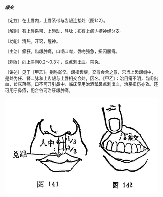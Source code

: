 ##### 龈交

〔定位〕在上唇内，上唇系带与齿龈连接处（图142）。

〔解剖〕有上唇系带，上唇动、静脉；布有上颌内槽神经分支。

〔功能〕清热，开窍，醒神。

〔主治〕癫狂，齿龈肿痛，口㖞口噤，唇吻强急，扭闪腰痛。

〔刺灸〕向上斜刺0.2～0.3寸，或点刺出血。禁灸。

〔讲述〕见于《甲乙》。别称齘交。龈指齿龈，交有会合之意，穴当上齿龈缝中，是处为任、督二脉和上齿龈与上唇相交会处，因名。《甲乙》：治目痛不明，齿间出血，齿床落痛，口不可开引鼻中。临床常用治酒皶鼻点刺出血，治腰扭伤亦效。还可用于鼻痔，配合谷可治牙龈肿痛。

![](img/图141、142.jpg)
